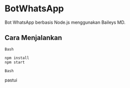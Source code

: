 # BotWhatsApp

Bot WhatsApp berbasis Node.js menggunakan Baileys MD.

## Cara Menjalankan

```Bash```
```
npm install
npm start
```
```
Bash
```
pastui

